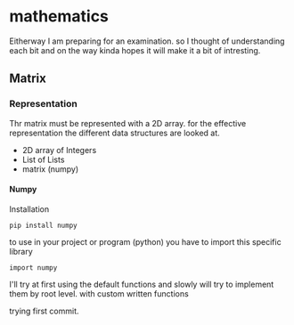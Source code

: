 # mathematics
Eitherway I am preparing for an examination. so I thought of understanding each bit and on the way kinda hopes it will make it a bit of intresting.

## Matrix

### Representation

Thr matrix must be represented with a 2D array. for the effective representation the different data structures are looked at.
 * 2D array of Integers
 * List of Lists
 * matrix (numpy)

#### Numpy
Installation
```
pip install numpy
```
to use in your project or program (python) you have to import this specific library

```
import numpy
```
I'll try at first using the default functions and slowly will try to implement them by root level. with custom written functions


trying first commit.